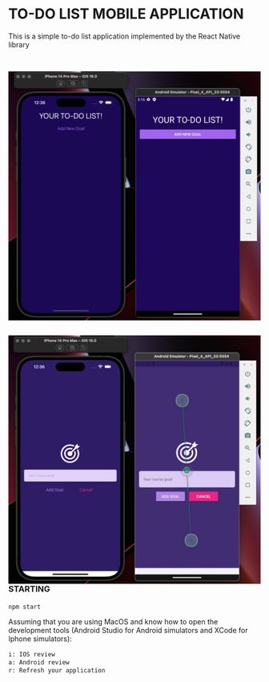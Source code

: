 # TO-DO LIST MOBILE APPLICATION

<p>This is a simple to-do list application implemented by the React Native library</p>
<br>

<img src="./assets/Demo1.png"
     style="float: left; margin-right: 10px;" />

<br>
<br>

<img src="./assets/Demo2.png"
     style="float: left; margin-top: 30px;" />

### STARTING

```
npm start
```

Assuming that you are using MacOS and know how to open the development tools 
(Android Studio for Android simulators and XCode for Iphone simulators):

```
i: IOS review
a: Android review
r: Refresh your application
```
